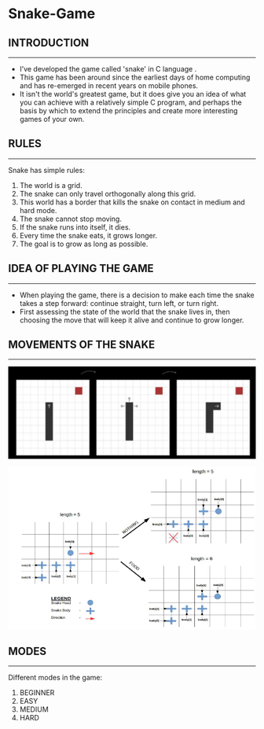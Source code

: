 # Snake-Game
## INTRODUCTION
----------------------------
* I’ve developed the game called 'snake' in C language .
* This game has been around since the earliest days of home computing and has re-emerged in recent years on mobile phones.
* It isn't the world's greatest game, but it does give you an idea of what you can achieve with a relatively simple C program, and perhaps the basis by which to extend the principles and create more interesting games of your own.

## RULES
----------------------------
Snake has simple rules:
1. The world is a grid.
2. The snake can only travel orthogonally along this grid.
3. This world has a border that kills the snake on contact in medium and
hard mode.
4. The snake cannot stop moving.
5. If the snake runs into itself, it dies.
6. Every time the snake eats, it grows longer.
7. The goal is to grow as long as possible.

## IDEA OF PLAYING THE GAME
----------------------------
* When playing the game, there is a decision to make each time the snake takes a step forward: continue straight, turn left, or turn right.
* First assessing the state of the world that the snake lives in, then choosing the move that will keep it alive and continue to grow longer.

## MOVEMENTS OF THE SNAKE
----------------------------
![](1.png)

![](2.png)

## MODES
----------------------------
Different modes in the game:
1. BEGINNER
2. EASY
3. MEDIUM
4. HARD

